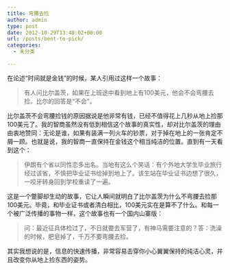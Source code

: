 ```yaml
---
title: 弯腰去捡
author: admin
type: post
date: 2012-10-29T13:48:02+00:00
url: /posts/bent-to-pick/
categories:
  - 未分类

---
```

在论述“时间就是金钱”的时候，某人引用过这样一个故事：

> 有人问比尔盖茨，如果在上班途中看到地上有100美元，他会不会弯腰去捡。比尔的回答是“不会”。

比尔盖茨不会弯腰捡钱的原因据说是他非常有钱，已经不值得花上几秒从地上捡那100美元了。我的智商虽然没有低到相信这个故事的真实性，却对比尔盖茨的理由由衷地赞同：无论是谁，如果有装满一列火车的钞票，对于掉在地上的一张肯定不屑一顾。也就是说，我的智商一直保持在金钱这个相当纯洁的位置。直到有一天看到这个：

> 伊朗有个省以同性恋多出名。当地有这么个笑话：有个外地大学生毕业旅行经过该省，不慎把毕业证书给掉到地上了。该生站在毕业证书边想了很久，一咬牙转身回到学校重读了一遍。

这是一个蹩脚却生动的故事，它让人瞬间就明白了比尔盖茨为什么不弯腰去捡那100美元。毕竟，和毕业证书或者清白相比，100美元实在是算不了什么。和每一个被广泛传播的事物一样，这个故事也有一个国内山寨版：

> 问：最近征兵体检过了，不日就要去军营了，有神马需要注意的？答：洗澡的时候，肥皂掉了，千万不要弯腰去捡。

其实我想说的是，信息的快速传播，非常容易击穿你小心翼翼保持的纯洁心灵，并且改变你从地上捡东西的姿势。